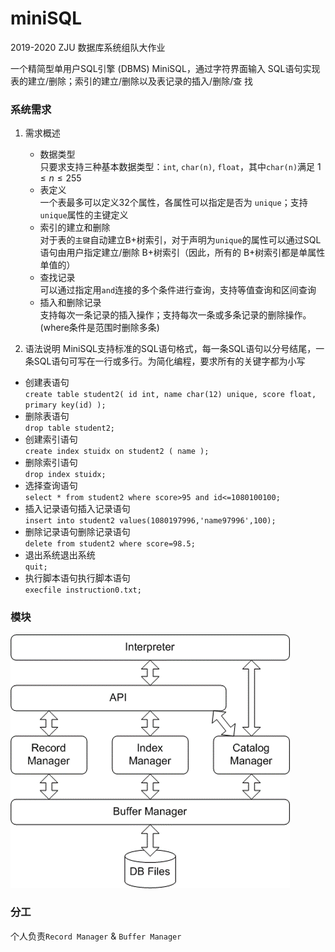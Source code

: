 # miniSQL

2019-2020 ZJU 数据库系统组队大作业  

一个精简型单用户SQL引擎 (DBMS) MiniSQL，通过字符界面输入 SQL语句实现表的建立/删除；索引的建立/删除以及表记录的插入/删除/查
找  



### 系统需求

1. 需求概述
   * 数据类型  
     只要求支持三种基本数据类型：`int`, `char(n)`, `float`，其中`char(n)`满足 $1 ≤ n ≤ 255$   
   * 表定义  
     一个表最多可以定义32个属性，各属性可以指定是否为 `unique`；支持`unique`属性的主键定义  
   * 索引的建立和删除  
     对于表的`主键`自动建立B+树索引，对于声明为`unique`的属性可以通过SQL语句由用户指定建立/删除 B+树索引（因此，所有的 B+树索引都是单属性单值的）  
   * 查找记录  
     可以通过指定用`and`连接的多个条件进行查询，支持等值查询和区间查询  
   * 插入和删除记录  
     支持每次一条记录的插入操作；支持每次一条或多条记录的删除操作。(where条件是范围时删除多条)  

2.  语法说明
   MiniSQL支持标准的SQL语句格式，每一条SQL语句以分号结尾，一条SQL语句可写在一行或多行。为简化编程，要求所有的关键字都为小写  

   * 创建表语句  
     `create table student2(
     	id int,
     	name char(12) unique,
     	score float,
     	primary key(id)
     ); ` 
   * 删除表语句  
     `drop table student2;`  
   * 创建索引语句  
     `create index stuidx on student2 ( name );`  
   * 删除索引语句  
     `drop index stuidx;`
   * 选择查询语句  
     `select * from student2 where score>95 and id<=1080100100; ` 
   * 插入记录语句插入记录语句  
     `insert into student2 values(1080197996,'name97996',100); ` 
   * 删除记录语句删除记录语句  
     `delete from student2 where score=98.5;`
   * 退出系统退出系统  
     `quit;`  
   * 执行脚本语句执行脚本语句  
     `execfile instruction0.txt;`  

   

### 模块

![模块](.\要求\模块.png)



### 分工

个人负责`Record Manager` & `Buffer Manager`  

